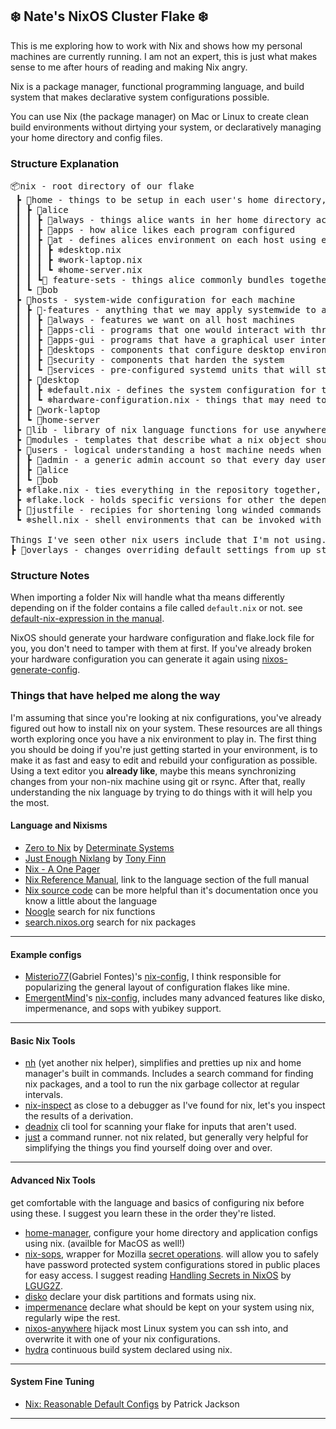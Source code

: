 ## ❄️ Nate's NixOS Cluster Flake ❄️

This is me exploring how to work with Nix and shows how my personal machines are currently running. I am not an expert, this is just what makes sense to me after hours of reading and making Nix angry.

Nix is a package manager, functional programming language, and build system that makes declarative system configurations possible.

You can use Nix (the package manager) on Mac or Linux to create clean build environments without dirtying your system, or declaratively managing your home directory and config files.

### Structure Explanation
<pre>
📦nix - root directory of our flake
 ┣ 📂home - things to be setup in each user's home directory, how they like their environment configured
 ┃ ┣ 📂alice
 ┃ ┃ ┣ 📂always - things alice wants in her home directory across all hosts
 ┃ ┃ ┣ 📂apps - how alice likes each program configured
 ┃ ┃ ┣ 📂at - defines alices environment on each host using everything in her folder
 ┃ ┃ ┃ ┣ ❄️desktop.nix
 ┃ ┃ ┃ ┣ ❄️work-laptop.nix
 ┃ ┃ ┃ ┗ ❄️home-server.nix
 ┃ ┃ ┗📂 feature-sets - things alice commonly bundles together
 ┃ ┗ 📂bob
 ┣ 📂hosts - system-wide configuration for each machine
 ┃ ┣ 📂-features - anything that we may apply systemwide to a host
 ┃ ┃ ┣ 📂always - features we want on all host machines
 ┃ ┃ ┣ 📂apps-cli - programs that one would interact with through the command line interface
 ┃ ┃ ┣ 📂apps-gui - programs that have a graphical user interface
 ┃ ┃ ┣ 📂desktops - components that configure desktop environments
 ┃ ┃ ┣ 📂security - components that harden the system
 ┃ ┃ ┗ 📂services - pre-configured systemd units that will start when the host starts
 ┃ ┣ 📂desktop
 ┃ ┃ ┣ ❄️default.nix - defines the system configuration for the host
 ┃ ┃ ┗ ❄️hardware-configuration.nix - things that may need to change if the host is moved to a different physical device
 ┃ ┣ 📂work-laptop
 ┃ ┗ 📂home-server
 ┣ 📂lib - library of nix language functions for use anywhere in the flake
 ┣ 📂modules - templates that describe what a nix object should look like
 ┣ 📂users - logical understanding a host machine needs when configuring a user, like their name and what groups they belong to.
 ┃ ┣ 📂admin - a generic admin account so that every day user accounts do not need wheel privlidges
 ┃ ┣ 📂alice
 ┃ ┗ 📂bob
 ┣ ❄️flake.nix - ties everything in the repository together, informs nix what to include for each host and user
 ┣ ❄️flake.lock - holds specific versions for other the dependencies of this flake
 ┣ 📜justfile - recipies for shortening long winded commands I've typed too many times
 ┗ ❄️shell.nix - shell environments that can be invoked with one command for various tasks

Things I've seen other nix users include that I'm not using.
┣ 📂overlays - changes overriding default settings from up stream packages
</pre>

### Structure Notes
When importing a folder Nix will handle what tha means differently depending on if the folder contains a file called `default.nix`  or not. see [default-nix-expression in the manual](https://nix.dev/manual/nix/2.24/command-ref/files/default-nix-expression.html).

NixOS should generate your hardware configuration and flake.lock file for you, you don't need to tamper with them at first. If you've already broken your hardware configuration you can generate it again using [nixos-generate-config](https://www.mankier.com/8/nixos-generate-config).

### Things that have helped me along the way
I'm assuming that since you're looking at nix configurations, you've already figured out how to install nix on your system. These resources are all things worth exploring once you have a nix environment to play in. The first thing you should be doing if you're just getting started in your environment, is to make it as fast and easy to edit and rebuild your configuration as possible. Using a text editor you **already like**, maybe this means synchronizing changes from your non-nix machine using git or rsync. After that, really understanding the nix language by trying to do things with it will help you the most.

#### Language and Nixisms
- [Zero to Nix](https://zero-to-nix.com/) by [Determinate Systems](https://determinate.systems/)
- [Just Enough Nixlang](https://tonyfinn.com/blog/nix-from-first-principles-flake-edition/nix-4-just-enough-nixlang/) by [Tony Finn](https://tonyfinn.com/)
- [Nix - A One Pager](https://github.com/tazjin/nix-1p)
- [Nix Reference Manual](https://nix.dev/manual/nix/2.24/language/index.html), link to the language section of the full manual
- [Nix source code](https://github.com/NixOS/nixpkgs) can be more helpful than it's documentation once you know a little about the language
- [Noogle](https://noogle.dev) search for nix functions
- [search.nixos.org](https://search.nixos.org/packages) search for nix packages
---

#### Example configs
- [Misterio77](https://github.com/Misterio77)(Gabriel Fontes)'s [nix-config](https://github.com/Misterio77/nix-config), I think responsible for popularizing the general layout of configuration flakes like mine.
- [EmergentMind](https://www.youtube.com/@Emergent_Mind)'s [nix-config](https://github.com/EmergentMind/nix-config), includes many advanced features like disko, impermenance, and sops with yubikey support.

---

#### Basic Nix Tools
 - [nh](https://github.com/viperML/nh) (yet another nix helper), simplifies and pretties up nix and home manager's built in commands. Includes a search command for finding nix packages, and a tool to run the nix garbage collector at regular intervals.
 - [nix-inspect](https://github.com/bluskript/nix-inspect) as close to a debugger as I've found for nix, let's you inspect the results of a derivation.
 - [deadnix](https://github.com/astro/deadnix) cli tool for scanning your flake for inputs that aren't used.
 - [just](https://github.com/casey/just) a command runner. not nix related, but generally very helpful for simplifying the things you find yourself doing over and over.
---

#### Advanced Nix Tools
get comfortable with the language and basics of configuring nix before using these. I suggest you learn these in the order they're listed.

- [home-manager](https://github.com/nix-community/home-manager), configure your home directory and application configs using nix. (availble for MacOS as well!)
- [nix-sops](https://github.com/Mic92/sops-nix), wrapper for Mozilla [secret operations](https://github.com/getsops/sops). will allow you to safely have password protected system configurations stored in public places for easy access. I suggest reading [Handling Secrets in NixOS](https://lgug2z.com/articles/handling-secrets-in-nixos-an-overview/) by [LGUG2Z](https://github.com/LGUG2Z).
- [disko](https://github.com/nix-community/disko) declare your disk partitions and formats using nix.
- [impermenance](https://github.com/nix-community/impermanence) declare what should be kept on your system using nix, regularly wipe the rest.
- [nixos-anywhere](https://github.com/nix-community/nixos-anywhere) hijack most Linux system you can ssh into, and overwrite it with one of your nix configurations.
- [hydra](https://github.com/NixOS/hydra) continuous build system declared using nix.
---

#### System Fine Tuning
- [Nix: Reasonable Default Configs](https://jackson.dev/post/nix-reasonable-defaults/) by Patrick Jackson
---

